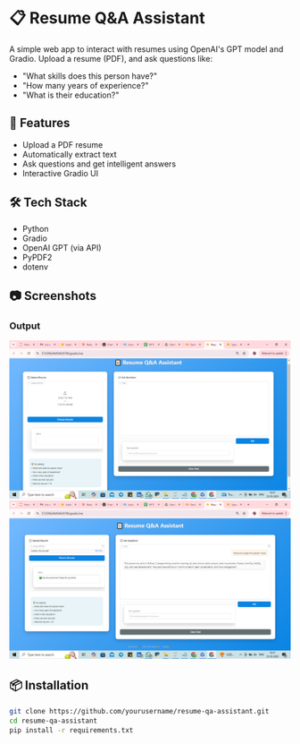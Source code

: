 # 📋 Resume Q&A Assistant

A simple web app to interact with resumes using OpenAI's GPT model and Gradio. Upload a resume (PDF), and ask questions like:

- "What skills does this person have?"
- "How many years of experience?"
- "What is their education?"

## 🚀 Features

- Upload a PDF resume
- Automatically extract text
- Ask questions and get intelligent answers
- Interactive Gradio UI

## 🛠️ Tech Stack

- Python
- Gradio
- OpenAI GPT (via API)
- PyPDF2
- dotenv

## 📷 Screenshots

### Output

![Resume Q&A Screenshot 1](https://github.com/arpithagh/Resume_Q-A_Assistant/blob/f86dc86f92bbf6cc6695802663501cddb6c79699/Screenshot%20(7).png?raw=true)  
![Resume Q&A Screenshot 2](https://github.com/arpithagh/Resume_Q-A_Assistant/blob/f86dc86f92bbf6cc6695802663501cddb6c79699/Screenshot%20(8).png?raw=true)

## 📦 Installation

```bash
git clone https://github.com/yourusername/resume-qa-assistant.git
cd resume-qa-assistant
pip install -r requirements.txt
